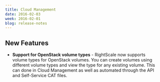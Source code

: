 ```yaml
---
title: Cloud Management
date: 2016-02-03
week: 2016-02-01
blog: release-notes
---
```


## New Features

* **Support for OpenStack volume types** - RightScale now supports volume types for OpenStack volumes. You can create volumes using different volume types and view the type for any existing volume. This can done in Cloud Management as well as automated through the API and Self-Service CAT files.

